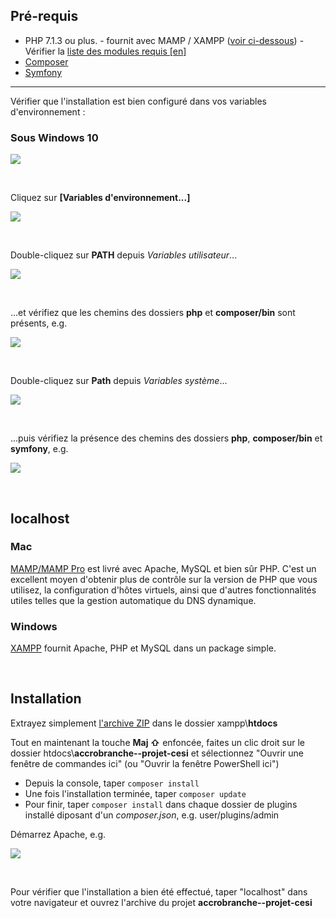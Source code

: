 ## Pré-requis

- PHP 7.1.3 ou plus. - fournit avec MAMP / XAMPP ([voir ci-dessous](#localhost)) - Vérifier la [liste des modules requis [en]](https://learn.getgrav.org/basics/requirements#php-requirements)
- [Composer](https://getcomposer.org/download/)
- [Symfony](https://symfony.com/download)

---

Vérifier que l'installation est bien configuré dans vos variables d'environnement :

### Sous Windows 10

![](images/variable.png)

<br/>

Cliquez sur **[Variables d'environnement...]**

![](images/variable_env.png)

<br/>

Double-cliquez sur **PATH** depuis *Variables utilisateur*...

![](images/path.png)

<br/>

...et vérifiez que les chemins des dossiers **php** et **composer/bin** sont présents, e.g.

![](images/path_chemin.png)

<br/>

Double-cliquez sur **Path** depuis *Variables système*...

![](images/path_sys.png)

<br/>

...puis vérifiez la présence des chemins des dossiers **php**, **composer/bin** et **symfony**, e.g.

![](images/path_sys_chemin.png)

<br/>

## localhost

### Mac
[MAMP/MAMP Pro](mamp.info) est livré avec Apache, MySQL et bien sûr PHP. C'est un excellent moyen d'obtenir plus de contrôle sur la version de PHP que vous utilisez, la configuration d'hôtes virtuels, ainsi que d'autres fonctionnalités utiles telles que la gestion automatique du DNS dynamique.

### Windows
[XAMPP](https://www.apachefriends.org/fr/index.html) fournit Apache, PHP et MySQL dans un package simple.

<br/>

## Installation

Extrayez simplement [l'archive ZIP](https://github.com/nstardust/accrobranche--projet-cesi/archive/main.zip) dans le dossier xampp\\**htdocs**

Tout en maintenant la touche **Maj &#8679;** enfoncée, faites un clic droit sur le dossier htdocs\\**accrobranche--projet-cesi** et sélectionnez "Ouvrir une fenêtre de commandes ici" (ou "Ouvrir la fenêtre PowerShell ici")

- Depuis la console, taper ``composer install``
- Une fois l'installation terminée, taper ``composer update``
- Pour finir, taper ``composer install`` dans chaque dossier de plugins installé diposant d'un *composer.json*, e.g. user/plugins/admin

Démarrez Apache, e.g.

![](images/xampp.png)

<br/>

Pour vérifier que l'installation a bien été effectué, taper "localhost" dans votre navigateur et ouvrez l'archive du projet **accrobranche--projet-cesi**